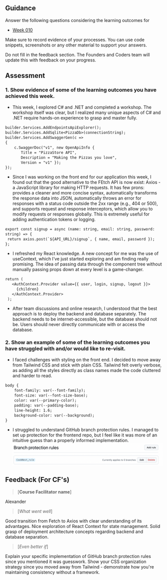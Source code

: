 ## Guidance
Answer the following questions considering the learning outcomes for
- [Week 010](https://learn.foundersandcoders.com/course/syllabus/developer/week10-project05-DOTNET-intro/learning-outcomes/)

Make sure to record evidence of your processes. You can use code snippets, screenshots or any other material to support your answers.

Do not fill in the feedback section. The Founders and Coders team will update this with feedback on your progress.

## Assessment
 ### 1. Show evidence of some of the learning outcomes you have achieved this week.
 - This week, I explored C# and .NET and completed a workshop. The workshop itself was clear, but I realized many unique aspects of C# and .NET require hands-on experience to grasp and master fully. 
 ```
 builder.Services.AddEndpointsApiExplorer();
builder.Services.AddSqlite<PizzaDb>(connectionString);
builder.Services.AddSwaggerGen(c =>
{
     c.SwaggerDoc("v1", new OpenApiInfo { 
        Title = "PizzaStore API", 
        Description = "Making the Pizzas you love", 
        Version = "v1" });
});
```
 - Since I was working on the front end for our application this week, I found out that the good alternative to the FEtch API is now exist: Axios - a JavaScript library for making HTTP requests. It has few prons: provides a cleaner and more concise syntax, automatically transforms the response data into JSON, automatically throws an error for responses with a status code outside the 2xx range (e.g., 404 or 500), and  supports request and response interceptors, which allow you to modify requests or responses globally. This is extremely useful for adding authentication tokens or logging.
 ```
 export const signup = async (name: string, email: string, password: string) => {
  return axios.post(`${API_URL}/signup`, { name, email, password });
 };
```
 - I refreshed my React knowledge. A new concept for me was the use of useContext, which I’ve just started exploring and am finding really promising. The idea of passing data through the component tree without manually passing props down at every level is a game-changer.
 ```
 return (
    <AuthContext.Provider value={{ user, login, signup, logout }}>
      {children}
    </AuthContext.Provider>
  );
 ```
 - After team discussions and online research, I understood that the best approach is to deploy the backend and database separately. The backend needs to be internet-accessible, but the database should not be. Users should never directly communicate with or access the database.

 ### 2. Show an example of some of the learning outcomes you have struggled with and/or would like to re-visit.
- I faced challenges with styling on the front end. I decided to move away from Tailwind CSS and stick with plain CSS. Tailwind felt overly verbose, as adding all the styles directly as class names made the code cluttered and harder to read.
```
body {
    font-family: var(--font-family);
    font-size: var(--font-size-base);
    color: var(--primary-color);
    padding: var(--padding-base);
    line-height: 1.6;
    background-color: var(--background);
}
```
- I struggled to understand GitHub branch protection rules. I managed to set up protection for the frontend repo, but I feel like it was more of an intuitive guess than a properly informed implementation.
![branch_protection_rules](./screenshots/rules.png)

## Feedback (For CF's)
> [**Course Facilitator name**]

Alexander

> [*What went well*]

Good transition from Fetch to Axios with clear understanding of its advantages. Nice exploration of React Context for state management. Solid grasp of deployment architecture concepts regarding backend and database separation.

> [*Even better if*]

Explain your specific implementation of GitHub branch protection rules since you mentioned it was guesswork. Show your CSS organization strategy since you moved away from Tailwind - demonstrate how you're maintaining consistency without a framework.

